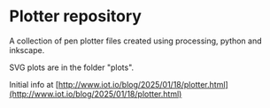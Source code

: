 # Plotter repository

A collection of pen plotter files created using processing, python and inkscape.

SVG plots are in the folder "plots".

Initial info at [http://www.iot.io/blog/2025/01/18/plotter.html](http://www.iot.io/blog/2025/01/18/plotter.html)
